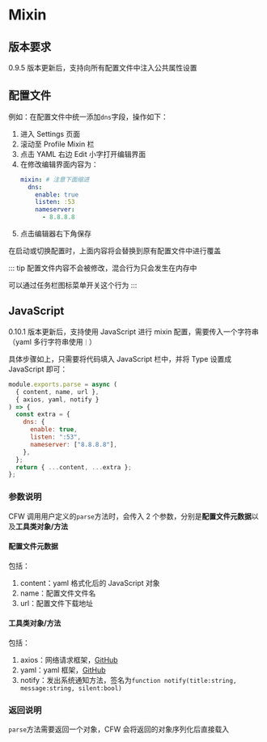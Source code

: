 # Mixin

## 版本要求

0.9.5 版本更新后，支持向所有配置文件中注入公共属性设置

## 配置文件

例如：在配置文件中统一添加`dns`字段，操作如下：

1. 进入 Settings 页面
2. 滚动至 Profile Mixin 栏
3. 点击 YAML 右边 Edit 小字打开编辑界面
4. 在修改编辑界面内容为：
   ```yaml
   mixin: # 注意下面缩进
     dns:
       enable: true
       listen: :53
       nameserver:
         - 8.8.8.8
   ```
5. 点击编辑器右下角保存

在启动或切换配置时，上面内容将会替换到原有配置文件中进行覆盖

::: tip
配置文件内容不会被修改，混合行为只会发生在内存中

可以通过任务栏图标菜单开关这个行为
:::

## JavaScript

0.10.1 版本更新后，支持使用 JavaScript 进行 mixin 配置，需要传入一个字符串（yaml 多行字符串使用`｜`）

具体步骤如上，只需要将代码填入 JavaScript 栏中，并将 Type 设置成 JavaScript 即可：

```js
module.exports.parse = async (
  { content, name, url },
  { axios, yaml, notify }
) => {
  const extra = {
    dns: {
      enable: true,
      listen: ":53",
      nameserver: ["8.8.8.8"],
    },
  };
  return { ...content, ...extra };
};
```

### 参数说明

CFW 调用用户定义的`parse`方法时，会传入 2 个参数，分别是**配置文件元数据**以及**工具类对象/方法**

#### 配置文件元数据

包括：

1. content：yaml 格式化后的 JavaScript 对象
2. name：配置文件文件名
3. url：配置文件下载地址

#### 工具类对象/方法

包括：

1. axios：网络请求框架，[GitHub](https://github.com/axios/axios)
2. yaml：yaml 框架，[GitHub](https://github.com/eemeli/yaml)
3. notify：发出系统通知方法，签名为`function notify(title:string, message:string, silent:bool)`

### 返回说明

`parse`方法需要返回一个对象，CFW 会将返回的对象序列化后直接载入
